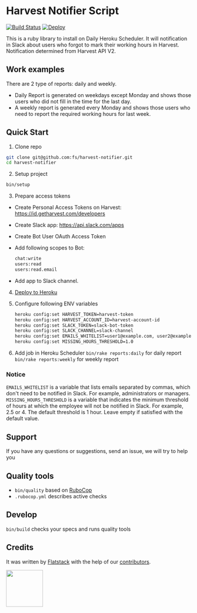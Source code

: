 # Harvest Notifier Script

[![Build Status](https://flatstack.semaphoreci.com/badges/harvest-notifier.svg)](https://flatstack.semaphoreci.com/projects/harvest-notifier)
[![Deploy](https://www.herokucdn.com/deploy/button.svg)](https://heroku.com/deploy?template=https://github.com/fs/harvest-notifier)

This is a ruby library to install on Daily Heroku Scheduler.
It will notification in Slack about users who forgot to mark their working hours in Harvest.
Notification determined from Harvest API V2.

## Work examples

There are 2 type of reports: daily and weekly.
  * Daily Report is generated on weekdays except Monday and shows those users who did not fill in the time for the last day.
  * A weekly report is generated every Monday and shows those users who need to report the required working hours for last week.

## Quick Start

1. Сlone repo
```bash
git clone git@github.com:fs/harvest-notifier.git
cd harvest-notifier
```

2. Setup project
```bash
bin/setup
```

3. Prepare access tokens
  * Create Personal Access Tokens on Harvest: https://id.getharvest.com/developers

  * Create Slack app: https://api.slack.com/apps
  * Create Bot User OAuth Access Token
  * Add following scopes to Bot:
      ```bash
      chat:write
      users:read
      users:read.email
      ```
  * Add app to Slack channel.

4. [Deploy to Heroku](https://heroku.com/deploy?template=https://github.com/fs/harvest-notifier)

5. Configure following ENV variables
    ```bash
    heroku config:set HARVEST_TOKEN=harvest-token
    heroku config:set HARVEST_ACCOUNT_ID=harvest-account-id
    heroku config:set SLACK_TOKEN=slack-bot-token
    heroku config:set SLACK_CHANNEL=slack-channel
    heroku config:set EMAILS_WHITELIST=user1@example.com, user2@example.com, user3@example.com
    heroku config:set MISSING_HOURS_THRESHOLD=1.0
    ```

6. Add job in Heroku Scheduler
  ```bin/rake reports:daily``` for daily report
  ```bin/rake reports:weekly``` for weekly report

### Notice

```EMAILS_WHITELIST``` is a variable that lists emails separated by commas, which don't need to be notified in Slack. For example, administrators or managers.
```MISSING_HOURS_THRESHOLD```  is a variable that indicates the minimum threshold of hours at which the employee will not be notified in Slack. For example, 2.5 or 4. The default threshold is 1 hour. Leave empty if satisfied with the default value.


## Support

If you have any questions or suggestions, send an issue, we will try to help you

## Quality tools

* `bin/quality` based on [RuboCop](https://github.com/bbatsov/rubocop)
* `.rubocop.yml` describes active checks

## Develop

`bin/build` checks your specs and runs quality tools

## Credits

It was written by [Flatstack](http://www.flatstack.com) with the help of our
[contributors](http://github.com/fs/ruby-base/contributors).

[<img src="http://www.flatstack.com/logo.svg" width="100"/>](http://www.flatstack.com)

